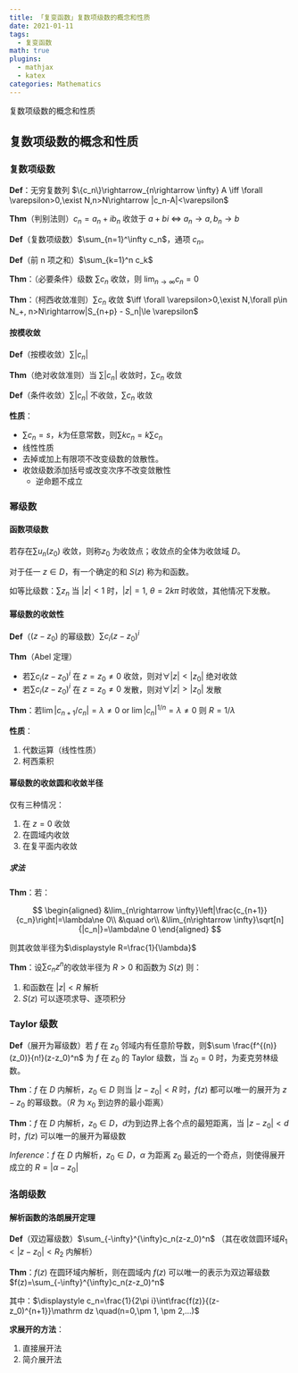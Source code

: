 ```yaml
---
title: 「复变函数」复数项级数的概念和性质
date: 2021-01-11
tags:
  - 复变函数
math: true
plugins:
  - mathjax
  - katex
categories: Mathematics
---
```


复数项级数的概念和性质
<!-- more -->

## 复数项级数的概念和性质

### 复数项级数

**Def**：无穷复数列 $\{c_n\}\rightarrow_{n\rightarrow \infty} A \iff \forall \varepsilon>0,\exist N,n>N\rightarrow |c_n-A|<\varepsilon$

**Thm**（判别法则）$c_n=a_n+ib_n$ 收敛于 $a+bi~\iff~a_n\rightarrow a, b_n\rightarrow b$

**Def**（复数项级数）$\sum_{n=1}^\infty c_n$，通项 $c_n$。

**Def**（前 n 项之和）$\sum_{k=1}^n c_k$

**Thm**：（必要条件）级数 $\sum c_n$ 收敛，则 $\lim_{n\rightarrow \infty} c_n=0$

**Thm**：（柯西收敛准则）$\sum c_n$ 收敛 $\iff \forall \varepsilon>0,\exist N,\forall p\in N_+, n>N\rightarrow|S_{n+p} - S_n|\le \varepsilon$

#### 按模收敛

**Def**（按模收敛）$\sum |c_n|$

**Thm**（绝对收敛准则）当 $\sum |c_n|$ 收敛时，$\sum c_n$ 收敛

**Def**（条件收敛）$\sum |c_n|$ 不收敛，$\sum c_n$ 收敛

**性质**：

- $\sum c_n=s$，$k$为任意常数，则$\sum kc_n=k\sum c_n$
- 线性性质
- 去掉或加上有限项不改变级数的敛散性。
- 收敛级数添加括号或改变次序不改变敛散性
  - 逆命题不成立

### 幂级数

#### 函数项级数

若存在$\sum u_n(z_0)$ 收敛，则称$z_0$ 为收敛点；收敛点的全体为收敛域 $D$。

对于任一 $z\in D$，有一个确定的和 $S(z)$ 称为和函数。

如等比级数：$\sum z_n$ 当 $|z|<1$ 时，$|z|=1,~\theta = 2k\pi$ 时收敛，其他情况下发散。

#### 幂级数的收敛性

**Def**（$(z-z_0)$ 的幂级数）$\sum c_i(z-z_0)^i$

**Thm**（Abel 定理）

- 若$\sum c_i(z-z_0)^i$ 在 $z=z_0\ne 0$ 收敛，则对$\forall |z|< |z_0|$ 绝对收敛
- 若$\sum c_i(z-z_0)^i$ 在 $z=z_0\ne 0$ 发散，则对$\forall |z|> |z_0|$ 发散

**Thm**：若$\lim |c_{n+1}/c_n|=\lambda \ne 0$ or $\lim |c_n|^{1/n}=\lambda \ne 0$ 则 $R=1/\lambda$

**性质**：

1. 代数运算（线性性质）
2. 柯西乘积

#### 幂级数的收敛圆和收敛半径

仅有三种情况：

1. 在 $z=0$ 收敛
2. 在圆域内收敛
3. 在复平面内收敛

##### 求法

**Thm**：若：

$$
\begin{aligned}
&\lim_{n\rightarrow \infty}\left|\frac{c_{n+1}}{c_n}\right|=\lambda\ne 0\\
&\quad or\\
&\lim_{n\rightarrow \infty}\sqrt[n]{|c_n|}=\lambda\ne 0
\end{aligned}
$$

则其收敛半径为$\displaystyle R=\frac{1}{\lambda}$

**Thm**：设$\sum c_nz^n$的收敛半径为 $R>0$ 和函数为 $S(z)$ 则：

1. 和函数在 $|z|<R$ 解析
2. $S(z)$ 可以逐项求导、逐项积分

### Taylor 级数

**Def**（展开为幂级数）若 $f$ 在 $z_0$ 邻域内有任意阶导数，则$\sum \frac{f^{(n)}(z_0)}{n!}(z-z_0)^n$ 为 $f$ 在 $z_0$ 的 Taylor 级数，当 $z_0=0$ 时，为麦克劳林级数。

**Thm**：$f$ 在 $D$ 内解析，$z_0\in D$ 则当 $|z-z_0|<R$ 时，$f(z)$ 都可以唯一的展开为 $z-z_0$ 的幂级数。（$R$ 为 $x_0$ 到边界的最小距离）

**Thm**：$f$ 在 $D$ 内解析，$z_0\in D$，$d$为到边界上各个点的最短距离，当 $|z-z_0|<d$ 时，$f(z)$ 可以唯一的展开为幂级数

*Inference*：$f$ 在 $D$ 内解析，$z_0\in D$，$\alpha$ 为距离 $z _ 0$ 最近的一个奇点，则使得展开成立的 $R=|\alpha-z_0|$

### 洛朗级数

#### 解析函数的洛朗展开定理

**Def**（双边幂级数）$\sum_{-\infty}^{\infty}c_n(z-z_0)^n$ （其在收敛圆环域$R_1<|z-z_0|<R_2$ 内解析）

**Thm**：$f(z)$ 在圆环域内解析，则在圆域内 $f(z)$ 可以唯一的表示为双边幂级数 $f(z)=\sum_{-\infty}^{\infty}c_n(z-z_0)^n$

其中：$\displaystyle c_n=\frac{1}{2\pi i}\int\frac{f(z)}{(z-z_0)^{n+1}}\mathrm dz \quad(n=0,\pm 1, \pm 2,...)$

**求展开的方法**：

1. 直接展开法
2. 简介展开法
